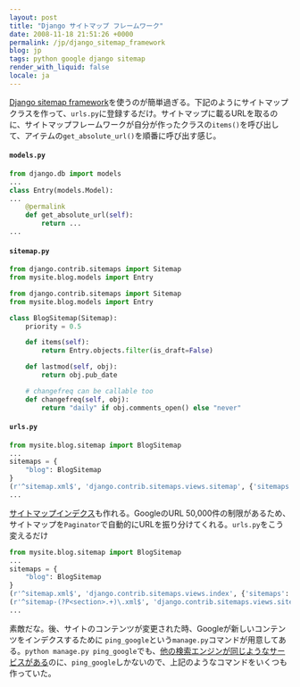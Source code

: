 ```yaml
---
layout: post
title: "Django サイトマップ フレームワーク"
date: 2008-11-18 21:51:26 +0000
permalink: /jp/django_sitemap_framework
blog: jp
tags: python google django sitemap
render_with_liquid: false
locale: ja
---
```


[Django sitemap framework](http://docs.djangoproject.com/en/dev/ref/contrib/sitemaps/)を使うのが簡単過ぎる。下記のようにサイトマップクラスを作って、`urls.py`に登録するだけ。サイトマップに載るURLを取るのに、サイトマップフレームワークが自分が作ったクラスの`items()`を呼び出して、アイテムの`get_absolute_url()`を順番に呼び出す感じ。

#### `models.py`

```python
from django.db import models
...
class Entry(models.Model):
...
    @permalink
    def get_absolute_url(self):
        return ...
...
```

#### `sitemap.py`

```python
from django.contrib.sitemaps import Sitemap
from mysite.blog.models import Entry

from django.contrib.sitemaps import Sitemap
from mysite.blog.models import Entry

class BlogSitemap(Sitemap):
    priority = 0.5

    def items(self):
        return Entry.objects.filter(is_draft=False)

    def lastmod(self, obj):
        return obj.pub_date

    # changefreq can be callable too
    def changefreq(self, obj):
        return "daily" if obj.comments_open() else "never"
```

#### `urls.py`

```python
from mysite.blog.sitemap import BlogSitemap
...
sitemaps = {
    "blog": BlogSitemap
}
(r'^sitemap.xml$', 'django.contrib.sitemaps.views.sitemap', {'sitemaps': sitemaps})
...
```

[サイトマップインデクス](http://docs.djangoproject.com/en/dev/ref/contrib/sitemaps/#creating-a-sitemap-index)も作れる。GoogleのURL 50,000件の制限があるため、サイトマップを`Paginator`で自動的にURLを振り分けてくれる。`urls.py`をこう変えるだけ

```python
from mysite.blog.sitemap import BlogSitemap
...
sitemaps = {
    "blog": BlogSitemap
}
(r'^sitemap.xml$', 'django.contrib.sitemaps.views.index', {'sitemaps': sitemaps}),
(r'^sitemap-(?P<section>.+)\.xml$', 'django.contrib.sitemaps.views.sitemap', {'sitemaps':sitemaps})
...
```

素敵だな。後、サイトのコンテンツが変更された時、Googleが新しいコンテンツをインデクスするために `ping_google`という`manage.py`コマンドが用意してある。`python manage.py ping_google`でも、[他の検索エンジンが同じようなサービスがある](http://d.hatena.ne.jp/mstn/20080425)のに、`ping_google`しかないので、上記のようなコマンドをいくつも作っていた。
